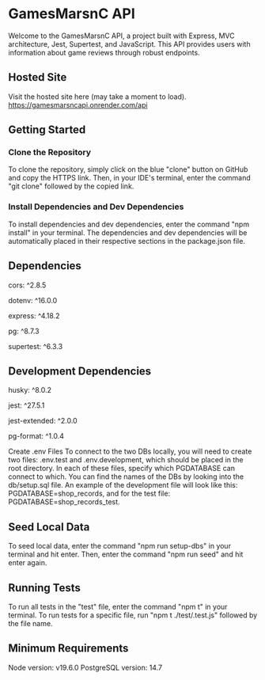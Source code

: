 # GamesMarsnC API
Welcome to the GamesMarsnC API, a project built with Express, MVC architecture, Jest, Supertest, and JavaScript. This API provides users with information about game reviews through robust endpoints.

## Hosted Site
Visit the hosted site here (may take a moment to load).  https://gamesmarsncapi.onrender.com/api 

## Getting Started
### Clone the Repository
To clone the repository, simply click on the blue "clone" button on GitHub and copy the HTTPS link. Then, in your IDE's terminal, enter the command "git clone" followed by the copied link.

### Install Dependencies and Dev Dependencies
To install dependencies and dev dependencies, enter the command "npm install" in your terminal. The dependencies and dev dependencies will be automatically placed in their respective sections in the package.json file.

## Dependencies
cors: ^2.8.5

dotenv: ^16.0.0

express: ^4.18.2

pg: ^8.7.3

supertest: ^6.3.3

## Development Dependencies
husky: ^8.0.2

jest: ^27.5.1

jest-extended: ^2.0.0

pg-format: ^1.0.4

Create .env Files
To connect to the two DBs locally, you will need to create two files: .env.test and .env.development, which should be placed in the root directory. In each of these files, specify which PGDATABASE can connect to which. You can find the names of the DBs by looking into the db/setup.sql file. An example of the development file will look like this: PGDATABASE=shop_records, and for the test file: PGDATABASE=shop_records_test.

## Seed Local Data
To seed local data, enter the command "npm run setup-dbs" in your terminal and hit enter. Then, enter the command "npm run seed" and hit enter again.

## Running Tests
To run all tests in the "test" file, enter the command "npm t" in your terminal. To run tests for a specific file, run "npm t ./test/.test.js" followed by the file name.

## Minimum Requirements
Node version: v19.6.0
PostgreSQL version: 14.7
